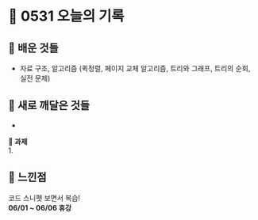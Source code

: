 # 🧸 0531 오늘의 기록
## 💙 배운 것들
* 자료 구조, 알고리즘 (퀵정렬, 페이지 교체 알고리즘, 트리와 그래프, 트리의 순회, 실전 문제)

## 💚 새로 깨달은 것들
*

**📍 과제**   
1.   
 
## 💜 느낀점
코드 스니펫 보면서 복습!   
**06/01 ~ 06/06 휴강**
